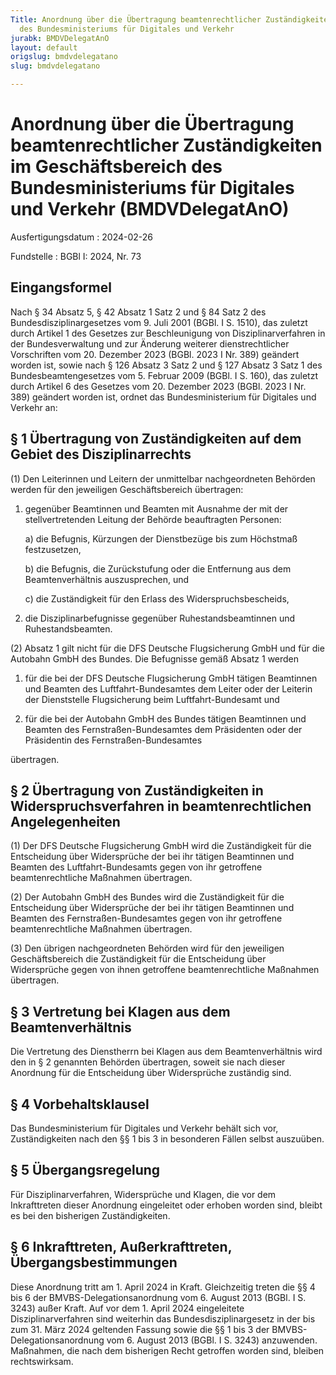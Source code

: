 ```yaml
---
Title: Anordnung über die Übertragung beamtenrechtlicher Zuständigkeiten im Geschäftsbereich
  des Bundesministeriums für Digitales und Verkehr
jurabk: BMDVDelegatAnO
layout: default
origslug: bmdvdelegatano
slug: bmdvdelegatano

---
```


# Anordnung über die Übertragung beamtenrechtlicher Zuständigkeiten im Geschäftsbereich des Bundesministeriums für Digitales und Verkehr (BMDVDelegatAnO)

Ausfertigungsdatum
:   2024-02-26

Fundstelle
:   BGBl I: 2024, Nr. 73


## Eingangsformel

Nach § 34 Absatz 5, § 42 Absatz 1 Satz 2 und § 84 Satz 2 des Bundesdisziplinargesetzes vom 9. Juli 2001 (BGBl. I S. 1510), das zuletzt durch Artikel 1 des Gesetzes zur Beschleunigung von Disziplinarverfahren in der Bundesverwaltung und zur Änderung weiterer dienstrechtlicher Vorschriften vom 20. Dezember 2023 (BGBl. 2023 I Nr. 389) geändert worden ist, sowie nach § 126 Absatz 3 Satz 2 und § 127 Absatz 3 Satz 1 des Bundesbeamtengesetzes vom 5. Februar 2009 (BGBl. I S. 160), das zuletzt durch Artikel 6 des Gesetzes vom 20. Dezember 2023 (BGBl. 2023 I Nr. 389) geändert worden ist, ordnet das Bundesministerium für Digitales und Verkehr an:


## § 1 Übertragung von Zuständigkeiten auf dem Gebiet des Disziplinarrechts

(1) Den Leiterinnen und Leitern der unmittelbar nachgeordneten Behörden werden für den jeweiligen Geschäftsbereich übertragen:

1.  gegenüber Beamtinnen und Beamten mit Ausnahme der mit der stellvertretenden Leitung der Behörde beauftragten Personen:

    a)  die Befugnis, Kürzungen der Dienstbezüge bis zum Höchstmaß festzusetzen,


    b)  die Befugnis, die Zurückstufung oder die Entfernung aus dem Beamtenverhältnis auszusprechen, und


    c)  die Zuständigkeit für den Erlass des Widerspruchsbescheids,





2.  die Disziplinarbefugnisse gegenüber Ruhestandsbeamtinnen und Ruhestandsbeamten.




(2) Absatz 1 gilt nicht für die DFS Deutsche Flugsicherung GmbH und für die Autobahn GmbH des Bundes. Die Befugnisse gemäß Absatz 1 werden

1.  für die bei der DFS Deutsche Flugsicherung GmbH tätigen Beamtinnen und Beamten des Luftfahrt-Bundesamtes dem Leiter oder der Leiterin der Dienststelle Flugsicherung beim Luftfahrt-Bundesamt und


2.  für die bei der Autobahn GmbH des Bundes tätigen Beamtinnen und Beamten des Fernstraßen-Bundesamtes dem Präsidenten oder der Präsidentin des Fernstraßen-Bundesamtes



übertragen.


## § 2 Übertragung von Zuständigkeiten in Widerspruchsverfahren in beamtenrechtlichen Angelegenheiten

(1) Der DFS Deutsche Flugsicherung GmbH wird die Zuständigkeit für die Entscheidung über Widersprüche der bei ihr tätigen Beamtinnen und Beamten des Luftfahrt-Bundesamts gegen von ihr getroffene beamtenrechtliche Maßnahmen übertragen.

(2) Der Autobahn GmbH des Bundes wird die Zuständigkeit für die Entscheidung über Widersprüche der bei ihr tätigen Beamtinnen und Beamten des Fernstraßen-Bundesamtes gegen von ihr getroffene beamtenrechtliche Maßnahmen übertragen.

(3) Den übrigen nachgeordneten Behörden wird für den jeweiligen Geschäftsbereich die Zuständigkeit für die Entscheidung über Widersprüche gegen von ihnen getroffene beamtenrechtliche Maßnahmen übertragen.


## § 3 Vertretung bei Klagen aus dem Beamtenverhältnis

Die Vertretung des Dienstherrn bei Klagen aus dem Beamtenverhältnis wird den in § 2 genannten Behörden übertragen, soweit sie nach dieser Anordnung für die Entscheidung über Widersprüche zuständig sind.


## § 4 Vorbehaltsklausel

Das Bundesministerium für Digitales und Verkehr behält sich vor, Zuständigkeiten nach den §§ 1 bis 3 in besonderen Fällen selbst auszuüben.


## § 5 Übergangsregelung

Für Disziplinarverfahren, Widersprüche und Klagen, die vor dem Inkrafttreten dieser Anordnung eingeleitet oder erhoben worden sind, bleibt es bei den bisherigen Zuständigkeiten.


## § 6 Inkrafttreten, Außerkrafttreten, Übergangsbestimmungen

Diese Anordnung tritt am 1. April 2024 in Kraft. Gleichzeitig treten die §§ 4 bis 6 der BMVBS-Delegationsanordnung vom 6. August 2013 (BGBl. I S. 3243) außer Kraft. Auf vor dem 1. April 2024 eingeleitete Disziplinarverfahren sind weiterhin das Bundesdisziplinargesetz in der bis zum 31. März 2024 geltenden Fassung sowie die §§ 1 bis 3 der BMVBS-Delegationsanordnung vom 6. August 2013 (BGBl. I S. 3243) anzuwenden. Maßnahmen, die nach dem bisherigen Recht getroffen worden sind, bleiben rechtswirksam.

